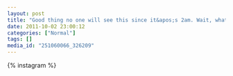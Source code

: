 ```yaml
---
layout: post
title: "Good thing no one will see this since it&apos;s 2am. Wait, what &quot;time difference&quot;?"
date: 2011-10-02 23:00:12
categories: ["Normal"]
tags: []
media_id: "251060066_326209"
---
```


{% instagram %}

